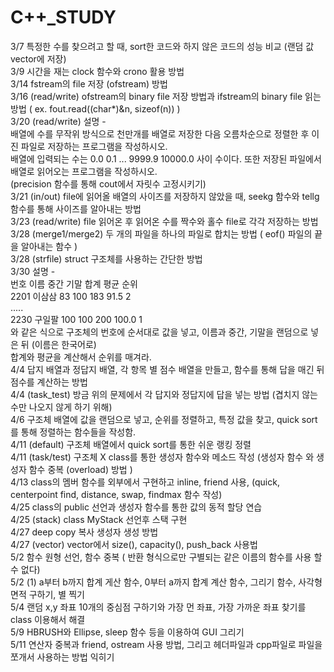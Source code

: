 # C++\_STUDY

3/7 특정한 수를 찾으려고 할 때, sort한 코드와 하지 않은 코드의 성능 비교 (랜덤 값 vector에 저장)  
3/9 시간을 재는 clock 함수와 crono 활용 방법  
3/14 fstream의 file 저장 (ofstream) 방법  
3/16 (read/write) ofstream의 binary file 저장 방법과 ifstream의 binary file 읽는 방법 ( ex. fout.read((char\*)&n, sizeof(n)) )  
3/20 (read/write) 설명 -  
배열에 수를 무작위 방식으로 천만개를 배열로 저장한 다음 오름차순으로 정렬한 후 이진 파일로 저장하는 프로그램을 작성하시오.  
배열에 입력되는 수는 0.0 0.1 ... 9999.9 10000.0 사이 수이다. 또한 저장된 파일에서 배열로 읽어오는 프로그램을 작성하시오.  
(precision 함수를 통해 cout에서 자릿수 고정시키기)  
3/21 (in/out) file에 읽어올 배열의 사이즈를 저장하지 않았을 때, seekg 함수와 tellg 함수를 통해 사이즈를 알아내는 방법  
3/23 (read/write) file 읽어온 후 읽어온 수를 짝수와 홀수 file로 각각 저장하는 방법  
3/28 (merge1/merge2) 두 개의 파일을 하나의 파일로 합치는 방법 ( eof() 파일의 끝을 알아내는 함수 )  
3/28 (strfile) struct 구조체를 사용하는 간단한 방법  
3/30 설명 -  
번호 이름 중간 기말 합계 평균 순위  
2201 이삼삼 83 100 183 91.5 2  
.....  
2230 구일팔 100 100 200 100.0 1  
와 같은 식으로 구조체의 번호에 순서대로 값을 넣고, 이름과 중간, 기말을 랜덤으로 넣은 뒤 (이름은 한국어로)  
합계와 평균을 계산해서 순위를 매겨라.  
4/4 답지 배열과 정답지 배열, 각 항목 별 점수 배열을 만들고, 함수를 통해 답을 매긴 뒤 점수를 계산하는 방법  
4/4 (task_test) 방금 위의 문제에서 각 답지와 정답지에 답을 넣는 방법 (겹치지 않는 수만 나오지 않게 하기 위해)  
4/6 구조체 배열에 값을 랜덤으로 넣고, 순위를 정렬하고, 특정 값을 찾고, quick sort를 통해 정렬하는 함수들을 작성함.  
4/11 (default) 구조체 배열에서 quick sort를 통한 쉬운 랭킹 정렬  
4/11 (task/test) 구조체 X class를 통한 생성자 함수와 메소드 작성 (생성자 함수 와 생성자 함수 중복 (overload) 방법 )  
4/13 class의 멤버 함수를 외부에서 구현하고 inline, friend 사용, (quick, centerpoint find, distance, swap, findmax 함수 작성)  
4/25 class의 public 선언과 생성자 함수를 통한 값의 동적 할당 연습  
4/25 (stack) class MyStack 선언후 스택 구현  
4/27 deep copy 복사 생성자 생성 방법  
4/27 (vector) vector에서 size(), capacity(), push_back 사용법  
5/2 함수 원형 선언, 함수 중복 ( 반환 형식으로만 구별되는 같은 이름의 함수를 사용 할 수 없다)  
5/2 (1) a부터 b까지 합계 게산 함수, 0부터 a까지 합계 계산 함수, 그리기 함수, 사각형 면적 구하기, 별 찍기  
5/4 랜덤 x,y 좌표 10개의 중심점 구하기와 가장 먼 좌표, 가장 가까운 좌표 찾기를 class 이용해서 해결  
5/9 HBRUSH와 Ellipse, sleep 함수 등을 이용하여 GUI 그리기  
5/11 연산자 중복과 friend, ostream 사용 방법, 그리고 헤더파일과 cpp파일로 파일을 쪼개서 사용하는 방법 익히기
